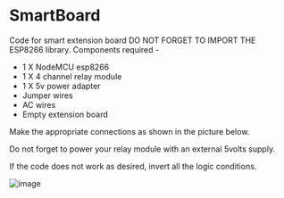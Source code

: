 # SmartBoard
Code for smart extension board
DO NOT FORGET TO IMPORT THE ESP8266 library.
Components required - 
- 1 X NodeMCU esp8266
- 1 X 4 channel relay module
- 1 X 5v power adapter
- Jumper wires
- AC wires
- Empty extension board

Make the appropriate connections as shown in the picture below.

Do not forget to power your relay module with an external 5volts supply.

If the code does not work as desired, invert all the logic conditions.

![image](https://github.com/Riyanshu33/SmartBoard/assets/78360855/21464304-880f-45ef-82d8-e303e4bb636a)

